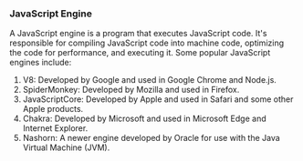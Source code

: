 ### JavaScript Engine
A JavaScript engine is a program that executes JavaScript code. It's responsible for compiling JavaScript code into machine code, optimizing the code for performance, and executing it. Some popular JavaScript engines include:

1. V8: Developed by Google and used in Google Chrome and Node.js.
2. SpiderMonkey: Developed by Mozilla and used in Firefox.
3. JavaScriptCore: Developed by Apple and used in Safari and some other Apple products.
4. Chakra: Developed by Microsoft and used in Microsoft Edge and Internet Explorer.
5. Nashorn: A newer engine developed by Oracle for use with the Java Virtual Machine (JVM).
